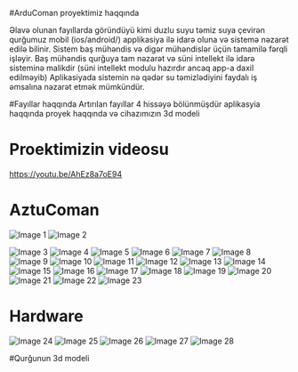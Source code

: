 #ArduComan proyektimiz haqqında

Əlavə olunan fayıllarda göründüyü kimi duzlu suyu təmiz suya çevirən qurğumuz mobil (ios/android/) applikasiya ilə idarə oluna və sistemə nəzarət edilə bilinir.
Sistem baş mühəndis və digər mühəndislər üçün tamamilə fərqli işləyir. Baş mühəndis qurğuya tam nəzarət və süni intellekt ilə idarə sisteminə malikdir (süni intellekt modulu hazırdır ancaq app-a daxil edilməyib) Aplikasiyada sistemin nə qədər su təmizlədiyini faydalı iş əmsalına nəzarət etmək mümkündür.

#Fayıllar haqqında
Artırılan fayıllar 4 hissəyə bölünmüşdür aplikasyia haqqında proyek haqqında və cihazımızın 3d modeli


# Proektimizin videosu
https://youtu.be/AhEz8a7oE94
# AztuComan
![Image 1 ](https://github.com/aztucoman-az/aztucoman/blob/master/Screens/Screenshot_1593893443.png)
![Image 2 ](https://github.com/aztucoman-az/aztucoman/blob/master/Screens/Screenshot_1593893445.png)

![Image 3 ](https://github.com/aztucoman-az/aztucoman/blob/master/Screens/Screenshot_1593893446.png)
![Image 4 ](https://github.com/aztucoman-az/aztucoman/blob/master/Screens/Screenshot_1593893449.png)
![Image 5 ](https://github.com/aztucoman-az/aztucoman/blob/master/Screens/Screenshot_1593893450.png)
![Image 6 ](https://github.com/aztucoman-az/aztucoman/blob/master/Screens/Screenshot_1593893452.png)
![Image 7 ](https://github.com/aztucoman-az/aztucoman/blob/master/Screens/Screenshot_1593893453.png)
![Image 8 ](https://github.com/aztucoman-az/aztucoman/blob/master/Screens/Screenshot_1593893461.png)
![Image 9 ](https://github.com/aztucoman-az/aztucoman/blob/master/Screens/Screenshot_1593893462.png)
![Image 10 ](https://github.com/aztucoman-az/aztucoman/blob/master/Screens/Screenshot_1593893464.png)
![Image 11 ](https://github.com/aztucoman-az/aztucoman/blob/master/Screens/Screenshot_1593893466.png)
![Image 12 ](https://github.com/aztucoman-az/aztucoman/blob/master/Screens/Screenshot_1593893467.png)
![Image 13 ](https://github.com/aztucoman-az/aztucoman/blob/master/Screens/Screenshot_1593893468.png)
![Image 14 ](https://github.com/aztucoman-az/aztucoman/blob/master/Screens/Screenshot_1593893472.png)
![Image 15 ](https://github.com/aztucoman-az/aztucoman/blob/master/Screens/Screenshot_1593893476.png)
![Image 16 ](https://github.com/aztucoman-az/aztucoman/blob/master/Screens/Screenshot_1593893479.png)
![Image 17 ](https://github.com/aztucoman-az/aztucoman/blob/master/Screens/Screenshot_1593893483.png)
![Image 18 ](https://github.com/aztucoman-az/aztucoman/blob/master/Screens/Screenshot_1593893484.png)
![Image 19 ](https://github.com/aztucoman-az/aztucoman/blob/master/Screens/Screenshot_1593893485.png)
![Image 20 ](https://github.com/aztucoman-az/aztucoman/blob/master/Screens/Screenshot_1593893487.png)
![Image 21 ](https://github.com/aztucoman-az/aztucoman/blob/master/Screens/Screenshot_1593893490.png)
![Image 22 ](https://github.com/aztucoman-az/aztucoman/blob/master/Screens/Screenshot_1593893491.png)
![Image 23 ](https://github.com/aztucoman-az/aztucoman/blob/master/Screens/Screenshot_1593893495.png )
# Hardware
![Image 24 ](https://github.com/aztucoman-az/aztucoman/blob/master/Screens/39439097-c697-4be7-b29a-d22536df0183.jpg )
![Image 25 ](https://github.com/aztucoman-az/aztucoman/blob/master/Screens/74ec7a33-8334-49c9-b5d5-3de86c6b0aa5.jpg )
![Image 26 ](https://github.com/aztucoman-az/aztucoman/blob/master/Screens/944b7361-56c4-432c-a5e7-b2c146d7ce2f.jpg )
![Image 27 ](https://github.com/aztucoman-az/aztucoman/blob/master/Screens/944b7361-56c4-432c-a5e7-b2c146d7ce2f.jpg )
![Image 28 ](https://github.com/aztucoman-az/aztucoman/blob/master/Screens/94e37157-869c-4593-9508-94b80f70af83.jpg)








#Qurğunun 3d modeli













